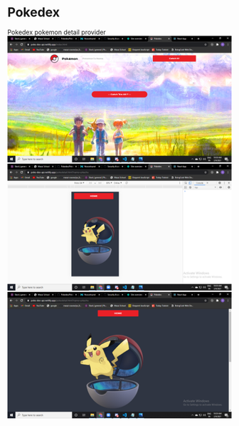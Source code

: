 # Pokedex
Pokedex pokemon detail provider
![main_page](https://github.com/SwapnilPatil2607/Pokedex/blob/main/Pokemon/Screenshot%20(224).png)
![main_page](https://github.com/SwapnilPatil2607/Pokedex/blob/main/Pokemon/Screenshot%20(225).png)
![main_page](https://github.com/SwapnilPatil2607/Pokedex/blob/main/Pokemon/Screenshot%20(226).png)
